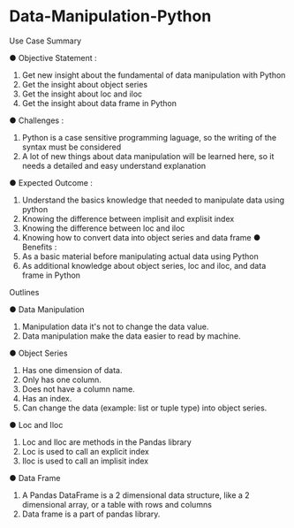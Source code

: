 # Data-Manipulation-Python

Use Case Summary

● Objective Statement :
1. Get new insight about the fundamental of data manipulation with Python
2. Get the insight about object series
3. Get the insight about loc and iloc
4. Get the insight about data frame in Python

● Challenges :
1. Python is a case sensitive programming laguage, so the writing of the syntax
must be considered
2. A lot of new things about data manipulation will be learned here, so it needs a
detailed and easy understand explanation

● Expected Outcome :
1. Understand the basics knowledge that needed to manipulate data using python
2. Knowing the difference between implisit and explisit index
3. Knowing the difference between loc and iloc
4. Knowing how to convert data into object series and data frame
● Benefits :
1. As a basic material before manipulating actual data using Python
2. As additional knowledge about object series, loc and iloc, and data frame in
Python

Outlines

● Data Manipulation
1. Manipulation data it's not to change the data value.
2. Data manipulation make the data easier to read by machine.

● Object Series
1. Has one dimension of data.
2. Only has one column.
3. Does not have a column name.
4. Has an index.
5. Can change the data (example: list or tuple type) into object series.

● Loc and Iloc
1. Loc and Iloc are methods in the Pandas library
2. Loc is used to call an explicit index
3. Iloc is used to call an implisit index

● Data Frame
1. A Pandas DataFrame is a 2 dimensional data structure, like a 2 dimensional
array, or a table with rows and columns
2. Data frame is a part of pandas library.
